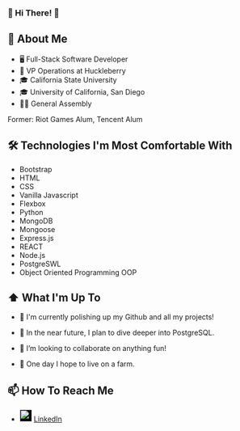 <!--
**Antonomy/Antonomy** is a ✨ _special_ ✨ repository because its `README.md` (this file) appears on your GitHub profile.

Here are some ideas to get you started:

- 🔭 I’m currently working on ...
- 🌱 I’m currently learning ...
- 👯 I’m looking to collaborate on ...
- 🤔 I’m looking for help with ...
- 💬 Ask me about ...
- 📫 How to reach me: ...
- 😄 Pronouns: ...
- ⚡ Fun fact: ...
-->

### 👋 Hi There! 👋

## 📔 About Me
- 🖥 Full-Stack Software Developer
- 💼 VP Operations at Huckleberry
- 🎓 California State University
- 🎓 University of California, San Diego
- 👨‍💻 General Assembly

Former: Riot Games Alum, Tencent Alum

## 🛠 Technologies I'm Most Comfortable With
- Bootstrap
- HTML
- CSS
- Vanilla Javascript
- Flexbox
- Python
- MongoDB
- Mongoose
- Express.js
- REACT
- Node.js
- PostgreSWL
- Object Oriented Programming OOP

## ⬆ What I'm Up To 
- 🔨 I'm currently polishing up my Github and all my projects!

- 🎯 In the near future, I plan to dive deeper into PostgreSQL.

- 👯 I’m looking to collaborate on anything fun!
	
- 🤞 One day I hope to live on a farm.

## 📫 How To Reach Me
- <a href="https://www.linkedin.com/in/antonyyu/" color="#000000"
                                                class="social-links__LinkAnchor-sc-py8uhj-2 kyynGZ"
                                                style="display: inline-block; padding: 0px; background-color: rgb(0, 0, 0);"><img
                                                    src="https://cdn-icons-png.flaticon.com/512/174/174857.png"
                                                    alt="linkedin" color="#000000" height="24"
                                                    class="social-links__LinkImage-sc-py8uhj-1 cKHJaU"
                                                    style="background-color: rgb(0, 0, 0); max-width: 135px; display: block;"></a> [LinkedIn](https://www.linkedin.com/in/antonyyu/)